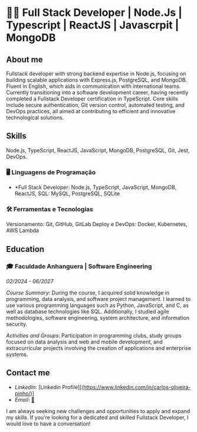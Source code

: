 # 👨‍💻 Full Stack Developer | Node.Js | Typescript | ReactJS | Javascrpit | MongoDB

## About me
Fullstack developer with strong backend expertise in Node.js, focusing on building scalable applications with Express.js, PostgreSQL, and MongoDB. Fluent in English, which aids in communication with international teams. Currently transitioning into a software development career, having recently completed a Fullstack Developer certification in TypeScript. Core skills include secure authentication, Git version control, automated testing, and DevOps practices, all aimed at contributing to efficient and innovative technological solutions.

## Skills
Node.js, TypeScript, ReactJS, JavaScript, MongoDB, PostgreSQL, Git, Jest, DevOps.

### 🖥 Linguagens de Programação
 - *Full Stack Developer: Node.js, TypeScript, JavaScript, MongoDB, ReactJS,
SQL: MySQL, PostgreSQL, SQLite


### 🛠 Ferramentas e Tecnologias
Versionamento: Git, GitHub, GitLab
Deploy e DevOps: Docker, Kubernetes, AWS Lambda


## Education
### 🎓 Faculdade Anhanguera | Software Engineering
*02/2024 - 06/2027*

*Course Summary*: During the course, I acquired solid knowledge in programming, data analysis, and software project management. I learned to use various programming languages such as Python, JavaScript, and C, as well as database technologies like SQL. Additionally, I studied agile methodologies, software engineering, system architecture, and information security.

*Activities and Groups*: Participation in programming clubs, study groups focused on data analysis and web and mobile development, and extracurricular projects involving the creation of applications and enterprise systems.

## Contact me
- *LinkedIn*: [Linkedin Profile][(https://www.linkedin.com/in/carlos-oliveira-pinho/)]
- *Email*: [📧](carlosopinho01@outlook.com)

I am always seeking new challenges and opportunities to apply and expand my skills. If you're looking for a dedicated and skilled Fullstack Developer, I would love to have a conversation!

